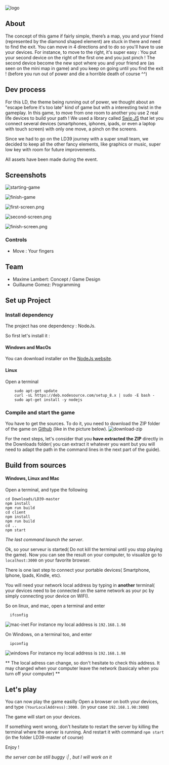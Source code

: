 ![logo](/screenshots/logo.png)

## About
The concept of this game if fairly simple, there’s a map, you and your friend (represented by the diamond shaped element) are stuck in there and need to find the exit. You can move in 4 directions and to do so you'll have to use your devices.
For instance, to move to the right, it's super easy : You put your second device on the right of the first one
and you just pinch ! The second device become the new spot where you and your friend are (as seen on
the mini map in game) and you keep on going until you find the exit ! (before you run out of power and die a horrible death of course ^^)

## Dev process

For this LD, the theme being running out of power, we thought about an "escape before
it's too late" kind of game but with a interesting twist in the gameplay.
In this game, to move from one room to another you use 2 real life devices
to build your path !
We used a library called [Swip JS](https://github.com/paulsonnentag/swip) that let you connect several devices (smartphones, iphones, ipads,
or even a laptop with touch screen) with only one move, a pinch on the screens.

Since we had to go on the LD39 journey with a super small team, we decided to keep
all the other fancy elements, like graphics or music, super low key with room for future
improvements.

All assets have been made during the event.

## Screenshots
![starting-game](screenshots/begin.gif)

![finish-game](screenshots/end.gif)

![first-screen.png](screenshots/first-screen.png)

![second-screen.png](screenshots/second-screen.png)

![finish-screen.png](screenshots/finish-screen.png)

### Controls
- Move : Your fingers

## Team
- Maxime Lambert: Concept / Game Design
- Guillaume Gomez: Programming

## Set up Project

### Install dependency
The project has one dependency : NodeJs.

So first let's install it :

#### Windows and MacOs
You can download installer on the [NodeJs website](https://nodejs.org/en/).

#### Linux
Open a terminal
```
    sudo apt-get update
    curl -sL https://deb.nodesource.com/setup_8.x | sudo -E bash -
    sudo apt-get install -y nodejs
 ```

### Compile and start the game

You have to get the sources.
To do it, you need to download the ZIP folder of the game on [Github](https://github.com/guillaume-gomez/LD39) (like in the picture below).
![download-zip](screenshots/github-download.png)

For the next steps, let's consider that you **have extracted the ZIP** directly in the Downloads folder( you can extract it whatever you want but you will need to adapt the path in the command lines in the next part of the guide).

## Build from sources

#### Windows, Linux and Mac
Open a terminal, and type the following
```
cd Downloads/LD39-master
npm install
npm run build
cd client
npm install
npm run build
cd ..
npm start
```
_The last command launch the server_.

Ok, so your serveur is started( Do not kill the terminal until you stop playing the game).
Now you can see the result on your computer, to visualize go to `localhost:3000` on your favorite browser.

There is one last step to connect your portable devices( Smartphone, Iphone, Ipads, Kindle, etc).

You will need your network local address by typing in **another** terminal( your devices need to be connected on the same network as your pc by simply connecting your device on WIFI).

So on linux, and mac, open a terminal and enter
```
  ifconfig
```
![mac-inet](screenshots/mac-inet.png)
For instance my local address is `192.168.1.98`

On Windows, on a terminal too, and enter
```
  ipconfig
```

![windows](screenshots/ipv4-windows.png)
For instance my local address is `192.168.1.98`

** The local adress can change, so don't hesitate to check this address. It may changed when your computer leave the network (basicaly when you turn off your computer) **

## Let's play
You can now play the game easilly
Open a browser on both your devices, and type `(YourLocalAddress):3000.` (in your case `192.168.1.98:3000`)

The game will start on your devices.

If something went wrong, don't hesitate to restart the server by killing the terminal where the server is running.
And restart it with command `npm start` (in the folder LD39-master of course)

Enjoy !

_the server can be still buggy :| , but I will work on it_
